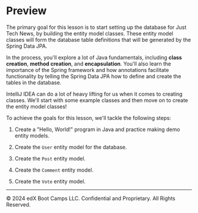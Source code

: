 # Preview

The primary goal for this lesson is to start setting up the database for Just Tech News, by building the entity model classes. These entity model classes will form the database table definitions that will be generated by the Spring Data JPA.

In the process, you'll explore a lot of Java fundamentals, including **class creation**, **method creation**, and **encapsulation**. You'll also learn the importance of the Spring framework and how annotations facilitate functionality by telling the Spring Data JPA how to define and create the tables in the database.

IntelliJ IDEA can do a lot of heavy lifting for us when it comes to creating classes. We'll start with some example classes and then move on to create the entity model classes!

To achieve the goals for this lesson, we'll tackle the following steps:

1. Create a "Hello, World!" program in Java and practice making demo entity models.

2. Create the `User` entity model for the database.

3. Create the `Post` entity model.

4. Create the `Comment` entity model.

5. Create the `Vote` entity model.

---
© 2024 edX Boot Camps LLC. Confidential and Proprietary. All Rights Reserved.